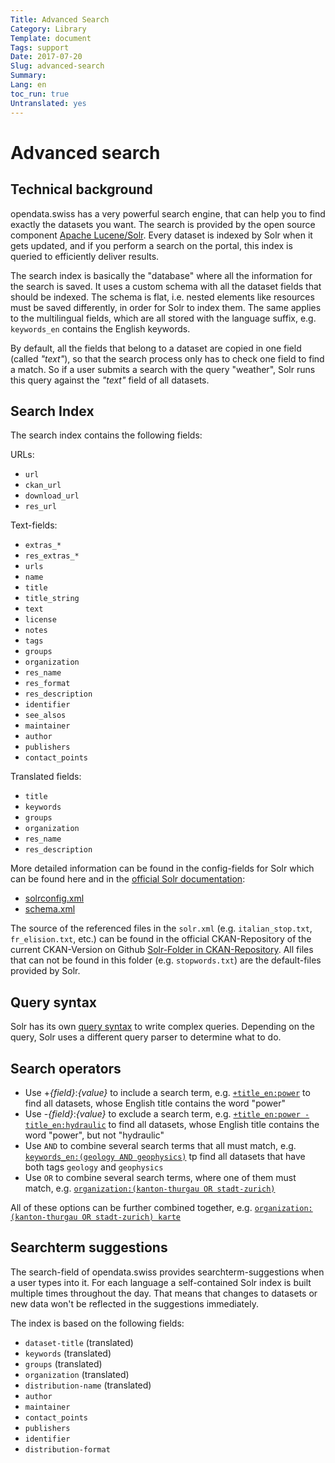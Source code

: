 ```yaml
---
Title: Advanced Search
Category: Library
Template: document
Tags: support
Date: 2017-07-20
Slug: advanced-search
Summary:
Lang: en
toc_run: true
Untranslated: yes
---
```


<a name="advanced-search"></a>
# Advanced search

<a name="technical-background"></a>
## Technical background

opendata.swiss has a very powerful search engine, that can help you to find exactly the datasets you want.
The search is provided by the open source component [Apache Lucene/Solr](http://lucene.apache.org/solr/).
Every dataset is indexed by Solr when it gets updated, and if you perform a search on the portal, this index is queried to efficiently deliver results.

The search index is basically the "database" where all the information for the search is saved.
It uses a custom schema with all the dataset fields that should be indexed.
The schema is flat, i.e. nested elements like resources must be saved differently, in order for Solr to index them.
The same applies to the multilingual fields, which are all stored with the language suffix, e.g. `keywords_en` contains the English keywords.

By default, all the fields that belong to a dataset are copied in one field (called _"text"_), so that the search process only has to check one field to find a match.
So if a user submits a search with the query "weather", Solr runs this query against the _"text"_ field of all datasets.

<a name="search-index"></a>
## Search Index
The search index contains the following fields:

URLs:
* `url`
* `ckan_url`
* `download_url`
* `res_url`

Text-fields:
* `extras_*`
* `res_extras_*`
* `urls`
* `name`
* `title`
* `title_string`
* `text`
* `license`
* `notes`
* `tags`
* `groups`
* `organization`
* `res_name`
* `res_format`
* `res_description`
* `identifier`
* `see_alsos`
* `maintainer`
* `author`
* `publishers`
* `contact_points`

Translated fields:
* `title`
* `keywords`
* `groups`
* `organization`
* `res_name`
* `res_description`

More detailed information can be found in the config-fields for Solr which can be found here and in the [official Solr documentation](https://lucene.apache.org/solr/guide/6_6/index.html):
* [solrconfig.xml](https://github.com/opendata-swiss/ckanext-switzerland/blob/master/solr/solrconfig.xml)
* [schema.xml](https://github.com/opendata-swiss/ckanext-switzerland/blob/master/solr/schema.xml)

The source of the referenced files in the `solr.xml` (e.g. `italian_stop.txt`, `fr_elision.txt`, etc.) can be found in the official CKAN-Repository of the current CKAN-Version on Github [Solr-Folder in CKAN-Repository](https://github.com/ckan/ckan/tree/master/ckanext/multilingual/solr). All files that can not be found in this folder (e.g. `stopwords.txt`) are the default-files provided by Solr.

<a name="query-syntax"></a>
## Query syntax

Solr has its own [query syntax](http://lucene.apache.org/core/3_6_0/queryparsersyntax.html) to write complex queries.
Depending on the query, Solr uses a different query parser to determine what to do.

<a name="search-operators"></a>
## Search operators

* Use +_{field}_:_{value}_ to include a search term, e.g. [`+title_en:power`](https://opendata.swiss/en/dataset?q=title_en%3Apower) to find all datasets, whose English title contains the word "power"
* Use -_{field}_:_{value}_ to exclude a search term, e.g. [`+title_en:power -title_en:hydraulic`](https://opendata.swiss/en/dataset?q=%2Btitle_en%3Apower+-title_en%3Ahydraulic) to find all datasets, whose English title contains the word "power", but not "hydraulic"
* Use `AND` to combine several search terms that all must match, e.g. [`keywords_en:(geology AND geophysics)`](https://opendata.swiss/en/dataset?q=keywords_en%3A%28geology+AND+geophysics%29) tp find all datasets that have both tags `geology` and `geophysics`
* Use `OR` to combine several search terms, where one of them must match, e.g. [`organization:(kanton-thurgau OR stadt-zurich)`](https://opendata.swiss/en/dataset?q=organization%3A%28kanton-thurgau+OR+stadt-zurich%29)

All of these options can be further combined together, e.g. [`organization:(kanton-thurgau OR stadt-zurich) karte`](https://opendata.swiss/en/dataset?q=organization%3A%28kanton-thurgau+OR+stadt-zurich%29+karte)

<a name="searchterm-suggestions"></a>
## Searchterm suggestions
The search-field of opendata.swiss provides searchterm-suggestions when a user types into it. For each language a self-contained Solr index is built multiple times throughout the day. That means that changes to datasets or new data won't be reflected in the suggestions immediately. 

The index is based on the following fields:

* `dataset-title` (translated)
* `keywords` (translated)
* `groups` (translated)
* `organization` (translated)
* `distribution-name` (translated)
* `author`
* `maintainer`
* `contact_points`
* `publishers`
* `identifier`
* `distribution-format`
